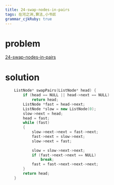 ```yaml
---
title: 24-swap-nodes-in-pairs
tags: 在河之洲,算法,小书匠
grammar_cjkRuby: true
---
```



# problem
[24-swap-nodes-in-pairs](https://leetcode.com/problems/swap-nodes-in-pairs/#/description)

# solution

```cpp
    ListNode* swapPairs(ListNode* head) {
        if (head == NULL || head->next == NULL)
            return head;
        ListNode *fast = head->next;
        ListNode *slow = new ListNode(0);
        slow->next = head;
        head = fast;
        while (fast)
        {
            slow->next->next = fast->next;
            fast->next = slow->next;
            slow->next = fast;
            
            slow = slow->next->next;
            if (fast->next->next == NULL)
                break;
            fast = fast->next->next->next;
        }
        return head;
    }
```